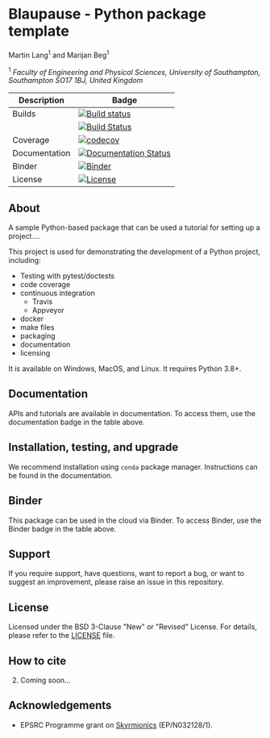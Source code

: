 # Blaupause - Python package template
Martin Lang<sup>1</sup> and Marijan Beg<sup>1</sup>

<sup>1</sup> *Faculty of Engineering and Physical Sciences, University of Southampton, Southampton SO17 1BJ, United Kingdom*    

| Description | Badge |
| --- | --- |
| Builds | [![Build status](https://ci.appveyor.com/api/projects/status/k4wb6m7btqy9lj86/branch/main?svg=true)](https://ci.appveyor.com/project/lang-m/sampleproject/branch/main) |
|     | [![Build Status](https://travis-ci.org/lang-m/blaupause.svg?branch=main)](https://travis-ci.org/lang-m/blaupause) |
| Coverage | [![codecov](https://codecov.io/gh/lang-m/sampleproject/branch/main/graph/badge.svg?token=90KVILJ4F4)](https://codecov.io/gh/lang-m/sampleproject) |
| Documentation | [![Documentation Status](https://readthedocs.org/projects/blaupause/badge/?version=latest)](https://blaupause.readthedocs.io/en/latest/?badge=latest)|
| Binder | [![Binder](https://mybinder.org/badge_logo.svg)](https://mybinder.org/v2/gh/lang-m/blaupause/main?filepath=docs%2Fipynb%2Findex.ipynb) |
| License | [![License](https://img.shields.io/badge/License-BSD%203--Clause-blue.svg)](https://opensource.org/licenses/BSD-3-Clause) |

## About

A sample Python-based package that can be used a tutorial for setting up a project....

This project is used for demonstrating the development of a Python project, including:
- Testing with pytest/doctests
- code coverage
- continuous integration
  - Travis
  - Appveyor
- docker
- make files
- packaging
- documentation
- licensing

It is available on Windows, MacOS, and Linux. It requires Python 3.8+.

## Documentation

APIs and tutorials are available in documentation. To access them, use the documentation badge in the table above.

## Installation, testing, and upgrade

We recommend installation using `conda` package manager. Instructions can be found in the documentation.

## Binder

This package can be used in the cloud via Binder. To access Binder, use the Binder badge in the table above.

## Support

If you require support, have questions, want to report a bug, or want to suggest an improvement, please raise an issue in this repository.

## License

Licensed under the BSD 3-Clause "New" or "Revised" License. For details, please refer to the [LICENSE](LICENSE) file.

## How to cite

2. Coming soon...

## Acknowledgements

- EPSRC Programme grant on [Skyrmionics](http://www.skyrmions.ac.uk) (EP/N032128/1).
